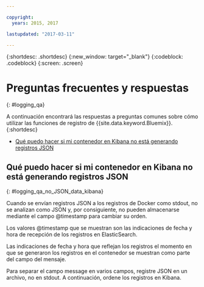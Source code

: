 ```yaml
---

copyright:
  years: 2015, 2017

lastupdated: "2017-03-11"

---
```



{:shortdesc: .shortdesc}
{:new_window: target="_blank"}
{:codeblock: .codeblock}
{:screen: .screen}


# Preguntas frecuentes y respuestas
{: #logging_qa}

A continuación encontrará las respuestas a preguntas comunes sobre cómo utilizar las funciones de registro de {{site.data.keyword.Bluemix}}. {:shortdesc}

* [Qué puedo hacer si mi contenedor en Kibana no está generando registros JSON](logging_qa.html#logging_qa_no_JSON_data_kibana)


## Qué puedo hacer si mi contenedor en Kibana no está generando registros JSON
{: #logging_qa_no_JSON_data_kibana}

Cuando se envían registros JSON a los registros de Docker como stdout, no se analizan como JSON y, por consiguiente, no pueden almacenarse mediante el campo @timestamp para cambiar su orden.  

Los valores @timestamp que se muestran son las indicaciones de fecha y hora de recepción de los registros en ElasticSearch.  

Las indicaciones de fecha y hora que reflejan los registros el momento en que se generaron los registros en el contenedor se muestran como parte del campo del mensaje. 

Para separar el campo message en varios campos, registre JSON en un archivo, no en stdout. A continuación, ordene los registros en Kibana. 
